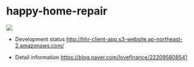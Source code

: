 # happy-home-repair

<img src="https://dk-projects-images.s3.ap-northeast-2.amazonaws.com/github_happy-home-repair.png" />

- Development status
 http://hhr-client-app.s3-website.ap-northeast-2.amazonaws.com/
 
- Detail information
https://blog.naver.com/lovefinance/222095808541
